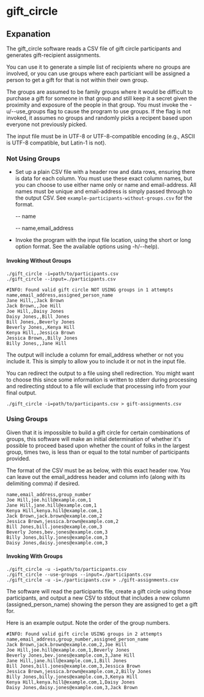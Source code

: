 # gift_circle

## Expanation

The gift_circle software reads a CSV file of gift circle participants and generates gift-recipient assignments.

You can use it to generate a simple list of recipients where no groups are involved, or you can use groups where each particiant will be assigned a person to get a gift for that is not within their own group.

The groups are assumed to be family groups where it would be difficult to purchase a gift for someone in that group and still keep it a secret given the proximity and exposure of the people in that group. You must invoke the -u/--use_groups flag to cause the program to use groups. If the flag is not invoked, it assumes no groups and randomly picks a recipent based upon everyone not previously picked.

The input file must be in UTF-8 or UTF-8-compatible encoding (e.g., ASCII is UTF-8 compatible, but Latin-1 is not).

### Not Using Groups

- Set up a plain CSV file with a header row and data rows, ensuring there is data for each column. You must use these exact column names, but you can choose to use either name only or name and email-address. All names must be unique and email-address is simply passed through to the output CSV. See `example-participants-without-groups.csv` for the format.

  -- name

  -- name,email_address

- Invoke the program with the input file location, using the short or long option format. See the available options using -h/--help).

#### Invoking Without Groups

```shell
./gift_circle -i=path/to/participants.csv
./gift_circle --input=./participants.csv
```

```shell
#INFO: Found valid gift circle NOT USING groups in 1 attempts
name,email_address,assigned_person_name
Jane Hill,,Jack Brown
Jack Brown,,Joe Hill
Joe Hill,,Daisy Jones
Daisy Jones,,Bill Jones
Bill Jones,,Beverly Jones
Beverly Jones,,Kenya Hill
Kenya Hill,,Jessica Brown
Jessica Brown,,Billy Jones
Billy Jones,,Jane Hill
```

The output will include a column for email_address whether or not you include it. This is simply to allow you to include it or not in the input file.

You can redirect the output to a file using shell redirection. You might want to choose this since some information is written to stderr during processing and redirecting stdout to a file will exclude that processing info from your final output.

```shell
./gift_circle -i=path/to/participants.csv > gift-assignments.csv
```

### Using Groups

Given that it is impossible to build a gift circle for certain combinations of groups, this software will make an initial determination of whether it's possible to proceed based upon whether the count of folks in the largest group, times two, is less than or equal to the total number of participants provided.

The format of the CSV must be as below, with this exact header row. You can leave out the email_address header and column info (along with its delimiting comma) if desired.

```shell
name,email_address,group_number
Joe Hill,joe.hill@example.com,1
Jane Hill,jane.hill@example.com,1
Kenya Hill,kenya.hill@example.com,1
Jack Brown,jack.brown@example.com,2
Jessica Brown,jessica.brown@example.com,2
Bill Jones,bill.jones@example.com,3
Beverly Jones,bev.jones@example.com,3
Billy Jones,billy.jones@example.com,3
Daisy Jones,daisy.jones@example.com,3
```

#### Invoking With Groups

```shell
./gift_circle -u -i=path/to/participants.csv
./gift_circle --use-groups --input=./participants.csv
./gift_circle -u -i=./participants.csv > ./gift-assignments.csv
```

The software will read the participants file, create a gift circle using those participants, and output a new CSV to stdout that includes a new column (assigned_person_name) showing the person they are assigned to get a gift for.

Here is an example output. Note the order of the group numbers.

```shell
#INFO: Found valid gift circle USING groups in 2 attempts
name,email_address,group_number,assigned_person_name
Jack Brown,jack.brown@example.com,2,Joe Hill
Joe Hill,joe.hill@example.com,1,Beverly Jones
Beverly Jones,bev.jones@example.com,3,Jane Hill
Jane Hill,jane.hill@example.com,1,Bill Jones
Bill Jones,bill.jones@example.com,3,Jessica Brown
Jessica Brown,jessica.brown@example.com,2,Billy Jones
Billy Jones,billy.jones@example.com,3,Kenya Hill
Kenya Hill,kenya.hill@example.com,1,Daisy Jones
Daisy Jones,daisy.jones@example.com,3,Jack Brown
```

